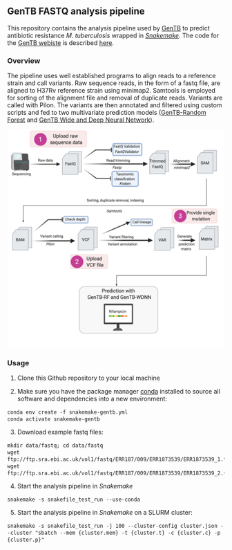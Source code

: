 ## GenTB FASTQ analysis pipeline

This repository contains the analysis pipeline used by [GenTB](https://gentb.hms.harvard.edu) to predict antibiotic resistance _M. tuberculosis_ wrapped in _[Snakemake](https://snakemake.readthedocs.io/en/stable/)_. The code for the [GenTB webiste](https://gentb.hms.harvard.edu) is described [here](https://github.com/farhat-lab/gentb-site).

### Overview

The pipeline uses well established programs to align reads to a reference strain and call variants. Raw sequence reads, in the form of a fastq file, are aligned to H37Rv reference strain using minimap2. Samtools is employed for sorting of the alignment file and removal of duplicate reads. Variants are called with Pilon. The variants are then annotated and filtered using custom scripts and fed to two multivariate prediction models ([GenTB-Random Forest](https://github.com/mgro/mgro.github.io/blob/master/GenTB%20Pipeline.png) and [GenTB Wide and Deep Neural Network](https://www.sciencedirect.com/science/article/pii/S2352396419302506?via%3Dihub)). 

![](https://github.com/mgro/mgro.github.io/blob/master/GenTB%20Pipeline.png)


### Usage

1. Clone this Github repository to your local machine

2. Make sure you have the package manager [conda](https://docs.conda.io/en/latest/miniconda.html) installed to source all software and dependencies into a new environment:
```
conda env create -f snakemake-gentb.yml
conda activate snakemake-gentb
```

3. Download example fastq files:

```
mkdir data/fastq; cd data/fastq
wget ftp://ftp.sra.ebi.ac.uk/vol1/fastq/ERR187/009/ERR1873539/ERR1873539_1.fastq.gz
wget ftp://ftp.sra.ebi.ac.uk/vol1/fastq/ERR187/009/ERR1873539/ERR1873539_2.fastq.gz
```

4. Start the analysis pipeline in _Snakemake_
```
snakemake -s snakefile_test_run --use-conda
```

5. Start the analysis pipeline in _Snakemake_ on a SLURM cluster:
```
snakemake -s snakefile_test_run -j 100 --cluster-config cluster.json --cluster "sbatch --mem {cluster.mem} -t {cluster.t} -c {cluster.c} -p {cluster.p}"
```
